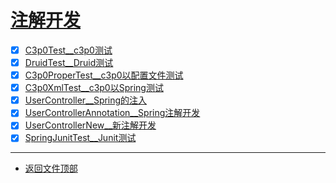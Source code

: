 
# [注解开发](../README.md)

- [x] [C3p0Test__c3p0测试](src/test/java/com/cpucode/test/data/source/C3p0Test.java)
- [x] [DruidTest__Druid测试](src/test/java/com/cpucode/test/data/source/DruidTest.java)
- [x] [C3p0ProperTest__c3p0以配置文件测试](src/test/java/com/cpucode/test/data/source/C3p0ProperTest.java)
- [x] [C3p0XmlTest__c3p0以Spring测试](src/test/java/com/cpucode/test/data/source/C3p0XmlTest.java)
- [x] [UserController__Spring的注入](src/test/java/com/cpucode/web/UserController.java)
- [x] [UserControllerAnnotation__Spring注解开发](src/test/java/com/cpucode/web/UserControllerAnnotation.java)
- [x] [UserControllerNew__新注解开发](src/test/java/com/cpucode/web/UserControllerNew.java)
- [x] [SpringJunitTest__Junit测试](src/test/java/com/cpucode/test/SpringJunitTest.java)

-----------------

- [返回文件顶部](../README.md)